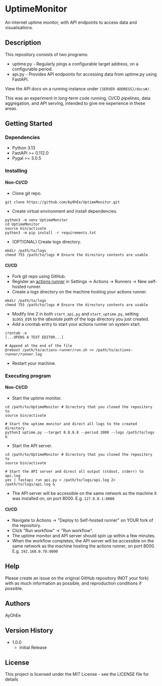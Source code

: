 # UptimeMonitor
 An internet uptime monitor, with API endpoints to access data and visualisations.

## Description

This repository consists of two programs:
* uptime.py - Regularly pings a configurable target address, on a configurable period.
* api.py - Provides API endpoints for accessing data from uptime.py using FastAPI. 

View the API docs on a running instance under `{SERVER ADDRESS}/docs#/`.

This was an experiment in long-term code running, CI/CD pipelines, data aggregation, and API serving, intended to give me experience in these areas.

## Getting Started

### Dependencies

* Python 3.13
* FastAPI >= 0.112.0
* Pygal >= 3.0.5

### Installing

#### Non-CI/CD

* Clone git repo.
```
git clone https://github.com/AyOhEe/UptimeMonitor.git
```
* Create virtual environment and install dependencies.
```
python3 -m venv UptimeMonitor
cd UptimeMonitor
source bin/activate
python3 -m pip install -r requirements.txt
```
* (OPTIONAL) Create logs directory.
```
mkdir /path/to/logs 
chmod 755 /path/to/logs # Ensure the directory contents are usable
```

#### CI/CD
* Fork git repo using GitHub.
* Register an [actions runner](https://docs.github.com/en/actions/hosting-your-own-runners/managing-self-hosted-runners/about-self-hosted-runners) in Settings -> Actions -> Runners -> New self-hosted runner.
* Create a logs directory on the machine hosting your actions runner.
```
mkdir /path/to/logs 
chmod 755 /path/to/logs # Ensure the directory contents are usable
```
* Modify line 2 in both `start_api.py` and `start_uptime.py`, setting `$LOGS_DIR` to the *absolute path* of the logs directory you just created.
* Add a crontab entry to start your actions runner on system start.
```
crontab -e
[...OPENS A TEXT EDITOR...]

# Append at the end of the file
@reboot /path/to/actions-runner/run.sh >> /path/to/actions-runner/runner.log
```
* Restart your machine.

### Executing program

#### Non-CI/CD

* Start the uptime monitor.
```
cd /path/to/UptimeMonitor # Directory that you cloned the repository to
source bin/activate

# Start the uptime monitor and direct all logs to the created directory
python3 uptime.py --target 8.8.8.8 --period 2000 --logs /path/to/logs &
```
* Start the API server.
```
cd /path/to/UptimeMonitor # Directory that you cloned the repository to
source bin/activate

# Start the API server and direct all output (stdout, stderr) to api.log
yes | fastapi run api.py > /path/to/logs/api.log 2> /path/to/logs/api.log &
```
* The API server will be accessible on the same network as the machine it was installed on, on port 8000. E.g. `127.0.0.1:8000`

#### CI/CD

* Navigate to Actions -> "Deploy to Self-hosted runner" on YOUR fork of the repository.
* Click "Run workflow" -> "Run workflow".
* The uptime monitor and API server should spin up within a few minutes.
* When the workflow completes, the API server will be accessible on the same network as the machine hosting the actions runner, on port 8000. E.g. `192.168.0.78:8000`

## Help

Please create an issue on the original GitHub repository (NOT your fork) with as much information as possible, and reproduction conditions if possible.

## Authors

AyOhEe 

## Version History

* 1.0.0
    * Initial Release

## License

This project is licensed under the MIT License - see the LICENSE file for details
